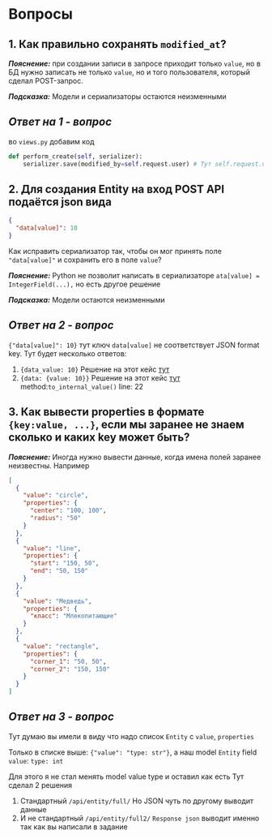 # Вопросы
## 1. Как правильно сохранять `modified_at`?
_**Пояснение:**_ при создании записи в запросе приходит только `value`, но в БД нужно записать не только `value`, но и того 
пользователя, который сделал POST-запрос.

_**Подсказка:**_ Модели и сериализаторы остаются неизменными

## *Ответ на 1 - вопрос*
во `views.py` добавим код
```python
def perform_create(self, serializer):
    serializer.save(modified_by=self.request.user) # Тут self.request.user выводит текущего user по request
```

## 2. Для создания Entity на вход POST API подаётся json вида

```json
{
  "data[value]": 10
}
```

Как исправить сериализатор так, чтобы он мог принять поле `"data[value]"` и сохранить его в поле `value`?

_**Пояснение:**_ Python не позволит написать в сериализаторе `ata[value] = IntegerField(...),` но есть другое решение 

_**Подсказка:**_ Модели остаются неизменными

## *Ответ на 2 - вопрос*
`{"data[value]": 10}` тут ключ `data[value]` не соответствует JSON format key.
Тут будет несколько ответов:
1. `{data_value: 10}`
Решение на этот кейс [тут](https://github.com/man780/django/commit/e33ee34d99628696770ce31b0a4f5bb2d6acc081)
2. `{data: {value: 10}}`
Решение на этот кейс [тут](https://github.com/man780/django/blob/d3928526ba74371c29ea0383d95f6400b0018e24/api/serializers.py#L22) method:`to_internal_value()`  line: 22

## 3. Как вывести properties в формате `{key:value, ...}`, если мы заранее не знаем сколько и каких key может быть?
_**Пояснение:**_ Иногда нужно вывести данные, когда имена полей заранее неизвестны. 
Например
```json
[ 
  {
    "value": "circle",
    "properties": {
      "center": "100, 100",
      "radius": "50"
    }
  },
  {
    "value": "line",
    "properties": {
      "start": "150, 50",
      "end": "50, 150"
    }
  },
  {
    "value": "Медведь",
    "properties": {
      "класс": "Млекопитающие"
    }
  },
  {
    "value": "rectangle",
    "properties": {
      "corner_1": "50, 50",
      "corner_2": "150, 150"
    }
  }
]
```

## *Ответ на 3 - вопрос*
Тут думаю вы имели в виду что надо список `Entity` с `value`, `properties`

Только в списке выше: `{"value": "type: str"}`, а наш model `Entity` field `value`: `type: int`

Для этого я не стал менять model value type и оставил как есть
Тут сделал 2 решения 
1. Стандартный `/api/entity/full/` Но JSON чуть по другому выводит данные
2. И не стандартный `/api/entity/full2/` `Response json` выводит именно так как вы написали в задание
